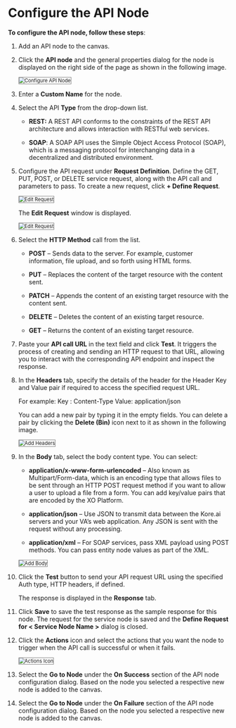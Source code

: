 # Configure the API Node

**To configure the API node, follow these steps**:

1. Add an API node to the canvas.
2. Click the **API node** and the general properties dialog for the node is displayed on the right side of the page as shown in the following image.

    <img src="../image/configure-api-node.png" alt="Configure API Node" title="Configure API Node" style="border: 1px solid gray; zoom:80%;">

1. Enter a **Custom Name** for the node.
2. Select the API **Type** from the drop-down list.

    * **REST:** A REST API conforms to the constraints of the REST API architecture and allows interaction with RESTful web services.


    * **SOAP**: A SOAP API uses the Simple Object Access Protocol (SOAP), which is a messaging protocol for interchanging data in a decentralized and distributed environment.

1. Configure the API request under **Request Definition**. Define the GET, PUT, POST, or DELETE service request, along with the API call and parameters to pass. To create a new request, click **+ Define Request**.

    <img src="../image/define-request.png" alt="Edit Request" title="Edit Request" style="border: 1px solid gray; zoom:80%;">

    The **Edit Request** window is displayed.

    <img src="../image/edit-request.png" alt="Edit Request" title="Edit Request" style="border: 1px solid gray; zoom:80%;">

1. Select the **HTTP Method** call from the list.

    * **POST** – Sends data to the server. For example, customer information, file upload, and so forth using HTML forms.


    * **PUT** – Replaces the content of the target resource with the content sent.


    * **PATCH** – Appends the content of an existing target resource with the content sent.


    * **DELETE** – Deletes the content of an existing target resource.


    * **GET** – Returns the content of an existing target resource.

1. Paste your **API call URL** in the text field and click **Test**. It triggers the process of creating and sending an HTTP request to that URL, allowing you to interact with the corresponding API endpoint and inspect the response.

1. In the **Headers** tab, specify the details of the header for the Header Key and Value pair if required to access the specified request URL.

    For example: Key : Content-Type  Value: application/json

    You can add a new pair by typing it in the empty fields. You can delete a pair by clicking the **Delete (Bin)** icon next to it as shown in the following image.

    <img src="../image/add-headers.png" alt="Add Headers" title="Add Headers" style="border: 1px solid gray; zoom:80%;">

1. In the **Body** tab, select the body content type. You can select:

    * **application/x-www-form-urlencoded** – Also known as Multipart/Form-data, which is an encoding type that allows files to be sent through an HTTP POST request method if you want to allow a user to upload a file from a form. You can add key/value pairs that are encoded by the XO Platform.


    * **application/json** – Use JSON to transmit data between the Kore.ai servers and your VA’s web application. Any JSON is sent with the request without any processing.


    * **application/xml** – For SOAP services, pass XML payload using POST methods. You can pass entity node values as part of the XML.

    <img src="../image/add-body.png" alt="Add Body" title="Add Body" style="border: 1px solid gray; zoom:80%;">

1. Click the **Test** button to send your API request URL using the specified Auth type, HTTP headers, if defined.

    The response is displayed in the **Response** tab.

1. Click **Save** to save the test response as the sample response for this node. The request for the service node is saved and the **Define Request for &lt; Service Node Name >** dialog is closed.
2. Click the **Actions** icon and select the actions that you want the node to trigger when the API call is successful or when it fails.

    <img src="../image/actions-icon.png" alt="Actions Icon" title="Actions Icon" style="border: 1px solid gray; zoom:80%;">
    
1. Select the **Go to Node** under the **On Success** section of the API node configuration dialog. Based on the node you selected a respective new node is added to the canvas.
2. Select the **Go to Node** under the **On Failure** section of the API node configuration dialog. Based on the node you selected a respective new node is added to the canvas.